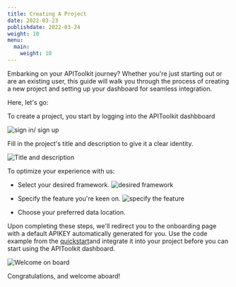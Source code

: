 ```yaml
---
title: Creating A Project
date: 2022-03-23
publishdate: 2022-03-24
weight: 10
menu:
  main:
    weight: 10
---
```


Embarking on your APIToolkit journey? Whether you're just starting out or are an existing user, this guide will walk you through the process of creating a new project and setting up your dashboard for seamless integration.

Here, let's go:

To create a project, you start by logging into the APIToolkit dashbboard

![sign in/ sign up](../log-in.png)

Fill in the project's title and description to give it a clear identity.

![Title and description](../title-and-description.png)

To optimize your experience with us:

- Select your desired framework.
  ![desired framework](../desired-framework.png)

- Specify the feature you're keen on.
  ![specify the feature](../further-project-details.png)

- Choose your preferred data location.

Upon completing these steps, we'll redirect you to the onboarding page with a default APIKEY automatically generated for you. Use the code example from the [quickstart](https://apitoolkit.io/docs/quickstarts/)and integrate it into your project before you can start using the APIToolkit dashboard.

![Welcome on board](../welcome-on-board.png)

Congratulations, and welcome aboard!
